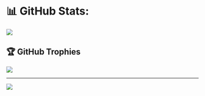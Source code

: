 # 📊 GitHub Stats:
<!-- ![](https://github-readme-stats.vercel.app/api?username=ducseo2015&theme=dark&hide_border=true&include_all_commits=false&count_private=false)<br/>
![](https://github-readme-streak-stats.herokuapp.com/?user=ducseo2015&theme=dark&hide_border=true)<br/> -->
![](https://github-readme-stats.vercel.app/api/top-langs/?username=ducseo2015&theme=dark&hide_border=true&include_all_commits=false&count_private=false&layout=compact)

## 🏆 GitHub Trophies
![](https://github-profile-trophy.vercel.app/?username=ducseo2015&theme=radical&no-frame=false&no-bg=true&margin-w=4)

---
[![](https://visitcount.itsvg.in/api?id=ducseo2015&icon=2&color=12)](https://visitcount.itsvg.in)

<!-- Proudly created with GPRM ( https://gprm.itsvg.in ) -->
